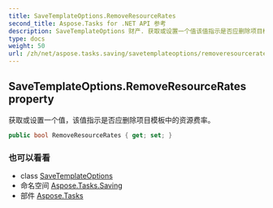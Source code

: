 ```yaml
---
title: SaveTemplateOptions.RemoveResourceRates
second_title: Aspose.Tasks for .NET API 参考
description: SaveTemplateOptions 财产. 获取或设置一个值该值指示是否应删除项目模板中的资源费率
type: docs
weight: 50
url: /zh/net/aspose.tasks.saving/savetemplateoptions/removeresourcerates/
---
```

## SaveTemplateOptions.RemoveResourceRates property

获取或设置一个值，该值指示是否应删除项目模板中的资源费率。

```csharp
public bool RemoveResourceRates { get; set; }
```

### 也可以看看

* class [SaveTemplateOptions](../)
* 命名空间 [Aspose.Tasks.Saving](../../savetemplateoptions/)
* 部件 [Aspose.Tasks](../../../)


